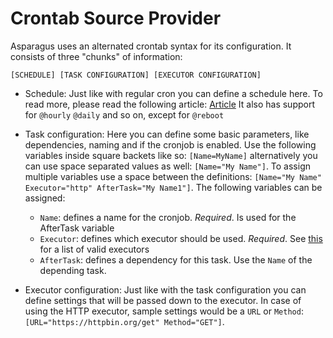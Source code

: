 # Crontab Source Provider

Asparagus uses an alternated crontab syntax for its configuration. It consists
of three "chunks" of information:

```
[SCHEDULE] [TASK CONFIGURATION] [EXECUTOR CONFIGURATION]
```

- Schedule: Just like with regular cron you can define a schedule here. To read
  more, please read the following article: [Article](https://help.ubuntu.com/community/CronHowto)
  It also has support for `@hourly` `@daily` and so on, except for `@reboot`
- Task configuration: Here you can define some basic parameters, like dependencies,
  naming and if the cronjob is enabled. Use the following variables inside square
  backets like so: `[Name=MyName]` alternatively you can use space separated values
  as well: `[Name="My Name"]`. To assign multiple variables use a space between
  the definitions: `[Name="My Name" Executor="http" AfterTask="My Name1"]`. The
  following variables can be assigned:

  - `Name`: defines a name for the cronjob. *Required*. Is used for the AfterTask
    variable
  - `Executor`: defines which executor should be used. *Required*. See [this](../executors.md)
    for a list of valid executors
  - `AfterTask`: defines a dependency for this task. Use the `Name` of the depending task.
- Executor configuration: Just like with the task configuration you can define settings
  that will be passed down to the executor. In case of using the HTTP executor, sample settings
  would be a `URL` or `Method`: `[URL="https://httpbin.org/get" Method="GET"]`.

